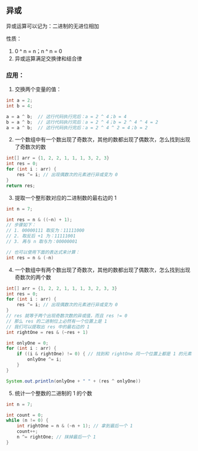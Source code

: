 ## 异或
异或运算可以记为：二进制的无进位相加

性质：
1. 0 ^ n = n；n ^ n = 0
2. 异或运算满足交换律和结合律

### 应用：
1. 交换两个变量的值：
```java
int a = 2;
int b = 4;

a = a ^ b;  // 这行代码执行完后：a = 2 ^ 4；b = 4
b = a ^ b;  // 这行代码执行完后：a = 2 ^ 4；b = 2 ^ 4 ^ 4 = 2
a = a ^ b;  // 这行代码执行完后：a = 2 ^ 4 ^ 2 = 4；b = 2
```
2. 一个数组中有一个数出现了奇数次，其他的数都出现了偶数次，怎么找到出现了奇数次的数
```java
int[] arr = {1, 2, 2, 1, 1, 1, 3, 2, 3}
int res = 0;
for (int i : arr) {
    res ^= i; // 出现偶数次的元素进行异或变为 0
}
return res;
```
3. 提取一个整形数对应的二进制数的最右边的 1
```java
int n = 7;

int res = n & ((~n) + 1);
// 步骤如下：
// 1. 00000111 取反为：11111000
// 2. 取反后 +1 为：11111001
// 3. 再与 n 取与为：00000001

// 也可以使用下面的表达式来计算：
int res = n & (-n)
```
4. 一个数组中有两个数出现了奇数次，其他的数都出现了偶数次，怎么找到出现奇数次的两个数
```java
int[] arr = {1, 2, 2, 1, 1, 1, 3, 2, 3, 3}
int res = 0;
for (int i : arr) {
    res ^= i; // 出现偶数次的元素进行异或变为 0
}
// res 就等于两个出现奇数次数的异或值，而且 res != 0
// 那么 res 的二进制位上必然有一个位置上是 1
// 我们可以提取出 res 中的最右边的 1
int rightOne = res & (~res + 1)

int onlyOne = 0;
for (int i : arr) {
    if ((i & rightOne) != 0) { // 找到和 rightOne 同一个位置上都是 1 的元素
        onlyOne ^= i;
    }
}

System.out.println(onlyOne + " " + (res ^ onlyOne))
```
5. 统计一个整数的二进制的 1 的个数
```java
int n = 7;

int count = 0;
while (n != 0) {
    int rightOne = n & (~n + 1); // 拿到最后一个 1
    count++;
    n ^= rightOne; // 抹掉最后一个 1
}
```